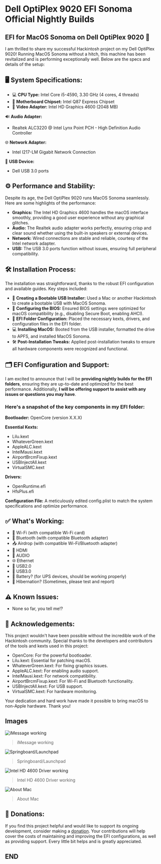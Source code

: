 # Dell OptiPlex 9020 EFI Sonoma Official Nightly Builds

## EFI for MacOS Sonoma on Dell OptiPlex 9020 🎉

I am thrilled to share my successful Hackintosh project on my Dell OptiPlex 9020! Running MacOS Sonoma without a hitch, this machine has been revitalized and is performing exceptionally well. Below are the specs and details of the setup:

## 🖥️ System Specifications:

- 💻 **CPU Type:** Intel Core i5-4590, 3.30 GHz (4 cores, 4 threads)
- 🔧 **Motherboard Chipset:** Intel Q87 Express Chipset
- 🎨 **Video Adapter:** Intel HD Graphics 4600 (2048 MB)

🔊 **Audio Adapter:**
- Realtek ALC3220 @ Intel Lynx Point PCH - High Definition Audio Controller

🌐 **Network Adapter:**
- Intel I217-LM Gigabit Network Connection

🔌 **USB Device:**
- Dell USB 3.0 ports

## ⚙️ Performance and Stability:

Despite its age, the Dell OptiPlex 9020 runs MacOS Sonoma seamlessly. Here are some highlights of the performance:

- **Graphics:** The Intel HD Graphics 4600 handles the macOS interface smoothly, providing a good user experience without any graphical glitches.
- **Audio:** The Realtek audio adapter works perfectly, ensuring crisp and clear sound whether using the built-in speakers or external devices.
- **Network:** Wired connections are stable and reliable, courtesy of the Intel network adapter.
- **USB:** The USB 3.0 ports function without issues, ensuring full peripheral compatibility.

## 🛠️ Installation Process:

The installation was straightforward, thanks to the robust EFI configuration and available guides. Key steps included:

- 💾 **Creating a Bootable USB Installer:** Used a Mac or another Hackintosh to create a bootable USB with MacOS Sonoma.
- 🔧 **Configuring the BIOS:** Ensured BIOS settings were optimized for macOS compatibility (e.g., disabling Secure Boot, enabling AHCI).
- 📁 **EFI Folder Configuration:** Placed the necessary kexts, drivers, and configuration files in the EFI folder.
- 💻 **Installing MacOS:** Booted from the USB installer, formatted the drive to APFS, and installed MacOS Sonoma.
- 🛠️ **Post-Installation Tweaks:** Applied post-installation tweaks to ensure all hardware components were recognized and functional.

## 🗂️ EFI Configuration and Support:

I am excited to announce that I will be **providing nightly builds for the EFI folders**, ensuring they are up-to-date and optimized for the best performance. Additionally, **I will be offering support to assist with any issues or questions you may have**.

### Here's a snapshot of the key components in my EFI folder:

**Bootloader:** OpenCore (version X.X.X)

**Essential Kexts:**
- Lilu.kext
- WhateverGreen.kext
- AppleALC.kext
- IntelMausi.kext
- AirportBrcmFixup.kext
- USBInjectAll.kext
- VirtualSMC.kext

**Drivers:**
- OpenRuntime.efi
- HfsPlus.efi

**Configuration File:** A meticulously edited config.plist to match the system specifications and optimize performance.

## ✅ What's Working:

- 🛜 Wi-Fi (with compatible Wi-Fi card)
- 📶 Bluetooth (with compatible Bluetooth adapter)
- 📤 Airdrop (with compatible Wi-Fi/Bluetooth adapter)
- 🎥 HDMI
- 🎵 AUDIO
- 🌐 Ethernet
- 🔌 USB2.0
- 🔋 USB3.0
- 🔋 Battery? (for UPS devices, should be working properly)
- 🌙 Hibernation? (Sometimes, please test and report)

## ⚠️ Known Issues:

- None so far, you tell me!?

## 🙏 Acknowledgements:

This project wouldn't have been possible without the incredible work of the Hackintosh community. Special thanks to the developers and contributors of the tools and kexts used in this project:

- OpenCore: For the powerful bootloader.
- Lilu.kext: Essential for patching macOS.
- WhateverGreen.kext: For fixing graphics issues.
- AppleALC.kext: For enabling audio support.
- IntelMausi.kext: For network compatibility.
- AirportBrcmFixup.kext: For Wi-Fi and Bluetooth functionality.
- USBInjectAll.kext: For USB support.
- VirtualSMC.kext: For hardware monitoring.

Your dedication and hard work have made it possible to bring macOS to non-Apple hardware. Thank you!

## Images


![iMessage working](https://i.imgur.com/DnmIN5L.png)

> iMessage working

![Springboard/Launchpad](https://i.imgur.com/wqrX3Js.png)

> Springboard/Launchpad

![Intel HD 4600 Driver working](https://i.imgur.com/HxhtPe5.png)

> Intel HD 4600 Driver working

![About Mac](https://i.imgur.com/2F9916x.png)

> About Mac



## 💖 Donations:

If you find this project helpful and would like to support its ongoing development, consider making a [donation](http://paypal.me/AlienSK "donation"). Your contributions will help cover the costs of maintaining and improving the EFI configurations, as well as providing support. Every little bit helps and is greatly appreciated.

## END
